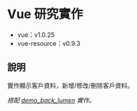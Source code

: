# Vue 研究實作

* vue：v1.0.25
* vue-resource：v0.9.3



## 說明

實作顯示客戶資料，新增/修改/刪除客戶資料。

*搭配 [demo\_back\_lumen](https://github.com/MckeyHong/demo_back_lumen) 實作。*

